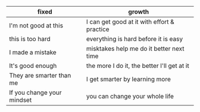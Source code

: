 
fixed | growth |
---------|----------|
I'm not good at this | I can get good at it with effort & practice
this is too hard | everything is hard before it is easy
I made a mistake | misktakes help me do it better next time
It's good enough | the more I do it, the better I'll get at it
They are smarter than me | I get smarter by learning more
If you change your mindset | you can change your whole life
